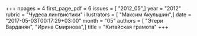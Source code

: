 +++
npages = 4
first_page_pdf = 6
issues = [ "2012_05",]
year = "2012"
rubric = "Чудеса лингвистики"
illustrators = [ "Максим Акульшин",]
date = "2017-05-03T00:17:29+03:00"
month = "05"
authors = [ "Этери Варданян", "Ирина Смирнова",]
title = "Китайская грамота"
+++
